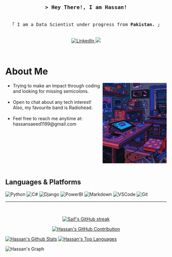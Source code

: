 <!-- Intro  -->
<h3 align="center">
        <samp>&gt; Hey There!, I am Hassan!
                <!-- <b><a target="_blank" href="Website"></a></b> -->
        </samp>
</h3>


<p align="center"> 
  <samp>
    <!-- <a href="https://www.google.com/search?q=">「 # 」</a> -->
    <br>
    「 I am a Data Scientist under progress from <b>Pakistan.</b> 」
    <br>
    <br>
  </samp>
</p>

<p align="center">
 
 <a href="https://linkedin.com/in/hassansaeed44" target="_blank">
 <img src="https://img.shields.io/badge/Linkedin-0762C8?style=for-the-badge&logo=linkedin&labelColor=0762C8&color=0762C8" alt="LinkedIn" />
 </a>
 <a href="https://twitter.com/hassansaeedpy" target="_blank">
  <img src="https://img.shields.io/badge/Twitter-1DA1F2?style=for-the-badge&logo=twitter&logoColor=white" />
 </a> 
 <!-- <a href="Website" target="blank"> -->
 <!-- <a href="https://dev.to/" target="_blank">
 <img src="https://img.shields.io/badge/dev.to-0A0A0A?style=for-the-badge&logo=dev.to&logoColor=white" alt="" />
 </a> -->
 <!-- <a href="https://instagram.com/" target="_blank">
  <img src="https://img.shields.io/badge/Instagram-fe4164?style=for-the-badge&logo=instagram&logoColor=white" alt="" />
 </a>  -->
 <!-- <a href="https://facebook.com/" target="_blank">
  <img src="https://img.shields.io/badge/Facebook-20BEFF?&style=for-the-badge&logo=facebook&logoColor=white" alt=""  /> 
  </a> -->
</p>
<br />

<!-- About Section -->
 # About Me
 
<p>
 <img align="right" width="200" height="250" src="/assets/wallpaper.webp" alt="gif" />
  <ul>
  <li>Trying to make an impact through coding and looking for missing semicolons. <br/><br/></li>
  <li>Open to chat about any tech interest! Also, my favourite band is Radiohead. <br/><br/></li>
  <li>Feel free to reach me anytime at: hassansaeed1199@gmail.com <br/><br/></li>
</ul>
  <!-- 💬 &emsp; Ask me about anything [here](https://github.com/NAME/NAME/issues) -->
  <br/><br/>
  <br/><br/>
 

</p>
<br/>

## Languages & Platforms 

![Python](https://img.shields.io/badge/python-16EE6A?style=for-the-badge&logo=python&logoColor=white&logoSize=auto&labelColor=38CC18&color=000000)
![C#](https://img.shields.io/badge/C%23-DC16EE?style=for-the-badge&logo=C%23&logoColor=white&logoSize=auto&labelColor=BA14CA&color=000000)
![Django](https://img.shields.io/badge/Django-498F0D?style=for-the-badge&logo=django&logoColor=white&logoSize=auto&labelColor=498F0D&color=000000)
![PowerBI](https://img.shields.io/badge/power--bi-EEE113?style=for-the-badge&logo=powerbi&logoColor=white&logoSize=auto&labelColor=EEE113&color=000000)
![Markdown](https://img.shields.io/badge/Markdown-000000?style=for-the-badge&logo=markdown&logoColor=white)
![VSCode](https://img.shields.io/badge/Visual_Studio-0078d7?style=for-the-badge&logo=visual%20studio&logoColor=white)
![Git](https://img.shields.io/badge/Git-F05032?style=for-the-badge&logo=git&logoColor=white)
<!-- ![Strapi](https://img.shields.io/badge/strapi-2E7EEA?style=for-the-badge&logo=strapi&logoColor=white) -->

<!-- <br/> -->

<!-- ## Top Open Source -
[![NAME](https://github-readme-stats.vercel.app/api/pin/?username=NAME&repo=REPONAME&border_color=7F3FBF&bg_color=0D1117&title_color=C9D1D9&text_color=8B949E&icon_color=7F3FBF)](https://github.com/) -->


<!-- <p align="left">
  <a href="https://github.com/NAME?tab=repositories" target="_blank"><img alt="All Repositories" title="All Repositories" src="https://img.shields.io/badge/-All%20Repos-2962FF?style=for-the-badge&logo=koding&logoColor=white"/></a>
</p> -->

<!-- <br/> -->
<hr/>
<br/>

<p align="center">
  <a href="https://github.com/hassanxsaeed">
    <img src="https://github-readme-streak-stats.herokuapp.com/?user=hassanxsaeed&theme=radical&border=7F3FBF&background=0D1117" alt="Saif's GitHub streak"/>
  </a>
</p>

<p align="center">
  <a href="https://github.com/hassanxsaeed">
    <img src="https://github-profile-summary-cards.vercel.app/api/cards/profile-details?username=hassanxsaeed&theme=radical" alt="Hassan's GitHub Contribution"/>
  </a>
</p>

<a> 
    <a href="https://github.com/hassanxsaeed"><img alt="Hassan's Github Stats" src="https://denvercoder1-github-readme-stats.vercel.app/api?username=hassanxsaeed&show_icons=true&count_private=true&theme=react&border_color=7F3FBF&bg_color=0D1117&title_color=F85D7F&icon_color=F8D866" height="192px" width="49.5%"/></a>
  <a href="https://github.com/hassanxsaeed"><img alt="Hassan's Top Languages" src="https://denvercoder1-github-readme-stats.vercel.app/api/top-langs/?username=hassanxsaeed&langs_count=8&layout=compact&theme=react&border_color=7F3FBF&bg_color=0D1117&title_color=F85D7F&icon_color=F8D866" height="192px" width="49.5%"/></a>
  <br/>
</a>


![Hassan's Graph](https://github-readme-activity-graph.vercel.app/graph?username=hassanxsaeed&custom_title=Hassan's%20GitHub%20Activity%20Graph&bg_color=0D1117&color=7F3FBF&line=7F3FBF&point=7F3FBF&area_color=FFFFFF&title_color=FFFFFF&area=true)
